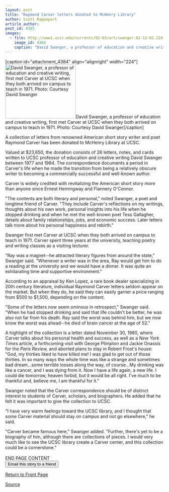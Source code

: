 ```yaml
---
layout: post
title: "Raymond Carver letters donated to McHenry Library"
author: Scott Rappaport
article_author: 
post_id: 4385
images:
  - file: http://www1.ucsc.edu/currents/02-03/art/swanger.02-12-02.224.jpg
    image_id: 4384
    caption: "David Swanger, a professor of education and creative writing, first met Carver at UCSC when they both arrived on campus to teach in 1971. Photo: Courtesy David Swanger"
---
```


[caption id="attachment_4384" align="alignright" width="224"]<a href="http://dev-ucsc-news.pantheonsite.io/wp-content/uploads/2002/12/swanger.02-12-02.224.jpg"><img class="size-full wp-image-4384" src="http://dev-ucsc-news.pantheonsite.io/wp-content/uploads/2002/12/swanger.02-12-02.224.jpg" alt="David Swanger, a professor of education and creative writing, first met Carver at UCSC when they both arrived on campus to teach in 1971. Photo: Courtesy David Swanger" width="224" height="172" /></a>David Swanger, a professor of education and creative writing, first met Carver at UCSC when they both arrived on campus to teach in 1971. Photo: Courtesy David Swanger[/caption]
<p>
  A collection of letters from renowned American short story writer and poet Raymond Carver has been donated to McHenry Library at UCSC.
</p>
<p>
  Valued at $23,650, the donation consists of 26 letters, notes, and cards written to UCSC professor of education and creative writing David Swanger between 1977 and 1984. The correspondence documents a period in Carver's life when he made the transition from being a relatively obscure writer to becoming a commercially successful and well-known author.
</p>
<p>
  Carver is widely credited with revitalizing the American short story more than anyone since Ernest Hemingway and Flannery O'Connor.<br>
</p>
<p>
  "The contents are both literary and personal," noted Swanger, a poet and longtime friend of Carver. "They include Carver's reflections on my writings, thoughts about his own work, personal insights into his life when he stopped drinking and when he met the well-known poet Tess Gallagher, details about family relationships, jobs, and economic success. Later letters talk more about his personal happiness and rebirth."<br>
</p>
<p>
  Swanger first met Carver at UCSC when they both arrived on campus to teach in 1971. Carver spent three years at the university, teaching poetry and writing classes as a visiting lecturer.<br>
</p>
<p>
  "Ray was a magnet--he attracted literary figures from around the state," Swanger said. "Whenever a writer was in the area, Ray would get him to do a reading at the university and we would have a dinner. It was quite an exhilarating time and supportive environment."<br>
</p>
<p>
  According to an appraisal by Ken Lopez, a rare book dealer specializing in 20th century literature, individual Raymond Carver letters seldom appear on the market. But when they do, he said they can easily garner a price ranging from $500 to $1,500, depending on the content.<br>
</p>
<p>
  "Some of the letters now seem ominous in retrospect," Swanger said. "When he had stopped drinking and said that life couldn't be better, he was also not far from his death. Ray said the worst was behind him, but we now know the worst was ahead--he died of brain cancer at the age of 52."<br>
</p>
<p>
  A highlight of the collection is a letter dated November 30, 1980, where Carver talks about his personal health and success, as well as a <i>New York Times</i> article, a forthcoming visit with George Plimpton and Jackie Onassis for the <i>Paris Review,</i> and aborted plans to stay in Robert Frost's house: "God, my thirties liked to have killed me! I was glad to get out of those thirties. In so many ways the whole time was like a strange and sometimes bad dream...some terrible losses along the way, of course...My drinking was like a cancer, and I was dying from it. Now I have a life again, a new life. I could die tomorrow, heaven forbid, but it would be all right. I've much to be thankful and, believe me, I am thankful for it."<br>
</p>
<p>
  Swanger noted that the Carver correspondence should be of distinct interest to students of Carver, scholars, and biographers. He added that he felt it was important to give the collection to UCSC.<br>
</p>
<p>
  "I have very warm feelings toward the UCSC library, and I thought that some Carver material should stay on campus and not go elsewhere," he said.<br>
</p>
<p>
  "Carver became famous here," Swanger added. "Further, there's yet to be a biography of him, although there are collections of pieces. I would very much like to see the UCSC library create a Carver center, and this collection could be a cornerstone."<br>
  <br>
  END PAGE CONTENT<br>
  <input name="t1" size="-1" type="hidden"> <input name="SUBMIT" type="submit" value="Email this story to a friend">
</p>
<p>
  <a href="http://currents.ucsc.edu/">Return to Front Page</a>
</p>
<p><a href="http://www1.ucsc.edu/currents/02-03/12-02/carver.html" title="Permalink to carver">Source</a></p>
